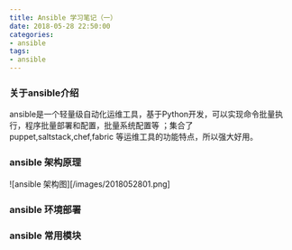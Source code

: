 ```yaml
---
title: Ansible 学习笔记（一）
date: 2018-05-28 22:50:00
categories:
- ansible
tags:
- ansible
---
```


### 关于ansible介绍
  ansible是一个轻量级自动化运维工具，基于Python开发，可以实现命令批量执行，程序批量部署和配置，批量系统配置等 ；集合了puppet,saltstack,chef,fabric 等运维工具的功能特点，所以强大好用。
  
### ansible 架构原理
![ansible 架构图][/images/2018052801.png]
### ansible 环境部署

### ansible 常用模块


